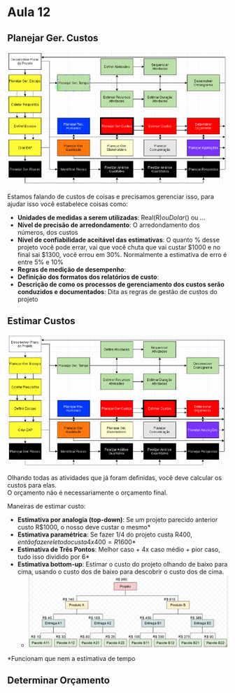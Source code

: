 # Aula 12

## Planejar Ger. Custos
![Planejar Ger. Custos](2.PNG)

Estamos falando de custos de coisas e precisamos gerenciar isso, para ajudar isso você estabelece coisas como:
* **Unidades de medidas a serem utilizadas**: Real(R$) ou Dolar($) ou ...
* **Nível de precisão de arredondamento**: O arredondamento dos números, dos custos
* **Nível de confiabilidade aceitável das estimativas**: O quanto % desse projeto você pode errar, vai que você chuta que vai custar $1000 e no final sai $1300, você errou em 30%. Normalmente a estimativa de erro é entre 5% e 10%
* **Regras de medição de desempenho**: 
* **Definição dos formatos dos relatórios de custo**: 
* **Descrição de como os processos de gerenciamento dos custos serão conduzidos e documentados**: Dita as regras de gestão de custos do projeto

## Estimar Custos
![Planejar Ger. Custos](3.PNG)

Olhando todas as atividades que já foram definidas, você deve calcular os custos para elas.  
O orçamento não é necessariamente o orçamento final.  

Maneiras de estimar custo: 
* **Estimativa por analogia (top-down)**: Se um projeto parecido anterior custo R$1000, o nosso deve custar o mesmo*
* **Estimativa paramétrica**: Se fazer 1/4 do projeto custa R$400, então fazer ele todo custa 4x400 = R$1600*
* **Estimativa de Três Pontos**: Melhor caso + 4x caso médio + pior caso, tudo isso dividido por 6*
* **Estimativa bottom-up**: Estimar o custo do projeto olhando de baixo para cima, usando o custo dos de baixo para descobrir o custo dos de cima.  
  * ![Bottom-up](5.PNG)

\*Funcionam que nem a estimativa de tempo

## Determinar Orçamento
